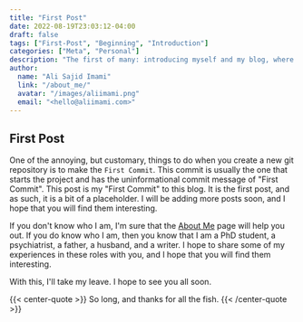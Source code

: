 ```yaml
---
title: "First Post"
date: 2022-08-19T23:03:12-04:00
draft: false
tags: ["First-Post", "Beginning", "Introduction"]
categories: ["Meta", "Personal"]
description: "The first of many: introducing myself and my blog, where I'll be sharing stories and insights on life as a PhD student, psychiatrist, husband, father, and writer."
author:
  name: "Ali Sajid Imami"
  link: "/about_me/"
  avatar: "/images/aliimami.png"
  email: "<hello@aliimami.com>"
---
```


## First Post

One of the annoying, but customary, things to do when you create a new git repository is to make the `First Commit`. This commit is usually the one that starts the project and has the uninformational commit message of "First Commit". This post is my "First Commit" to this blog. It is the first post, and as such, it is a bit of a placeholder. I will be adding more posts soon, and I hope that you will find them interesting.

If you don't know who I am, I'm sure that the [About Me](/about) page will help you out. If you do know who I am, then you know that I am a PhD student, a psychiatrist, a father, a husband, and a writer. I hope to share some of my experiences in these roles with you, and I hope that you will find them interesting.

With this, I'll take my leave. I hope to see you all soon.

{{< center-quote >}}
So long, and thanks for all the fish.
{{< /center-quote >}}
